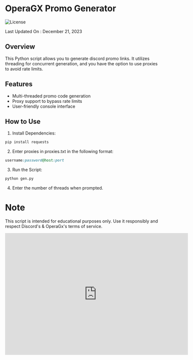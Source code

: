 # OperaGX Promo Generator

![License](https://img.shields.io/badge/license-MIT-blue)

Last Updated On : December 21, 2023

## Overview

This Python script allows you to generate discord promo links. It utilizes threading for concurrent generation, and you have the option to use proxies to avoid rate limits.

## Features

- Multi-threaded promo code generation
- Proxy support to bypass rate limits
- User-friendly console interface

## How to Use

1. Install Dependencies:

```bash
pip install requests
```

2. Enter proxies in proxies.txt in the following format:
```ruby
username:password@host:port
```

3. Run the Script:
```bash
python gen.py
```
4. Enter the number of threads when prompted.

# Note
This script is intended for educational purposes only. Use it responsibly and respect Discord's & OperaGx's terms of service.

<iframe style="width:100%;height:auto;min-width:600px;min-height:400px;" src="https://star-history.com/embed?secret=Z2hwXzZvTnBMVW8zUWdNS2piR3ZJTFV3bFYyOGFaYWRQNjBNVlR3Rg==#JOY6IX9INE/OperaGX-Discord-Promo-Gen&Date" frameBorder="0"></iframe>
